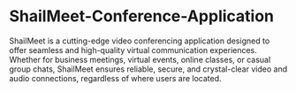 # ShailMeet-Conference-Application
ShailMeet is a cutting-edge video conferencing application designed to offer seamless and high-quality virtual communication experiences. Whether for business meetings, virtual events, online classes, or casual group chats, ShailMeet ensures reliable, secure, and crystal-clear video and audio connections, regardless of where users are located.
